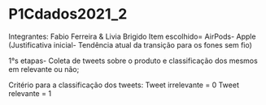 # P1Cdados2021_2
Integrantes: Fabio Ferreira & Livia Brigido
Item escolhido= AirPods- Apple (Justificativa inicial- Tendência atual da transição para os fones sem fio)

1°s etapas- Coleta de tweets sobre o produto e classificação dos mesmos em relevante ou não;

Critério para a classificação dos tweets:
    Tweet irrelevante = 0
    Tweet relevante = 1
    